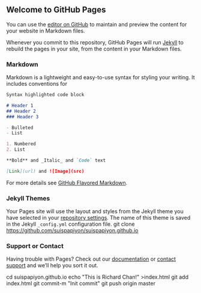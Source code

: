 ## Welcome to GitHub Pages

You can use the [editor on GitHub](https://github.com/suispapiyon/suispapiyon.github.io/edit/main/index.md) to maintain and preview the content for your website in Markdown files.

Whenever you commit to this repository, GitHub Pages will run [Jekyll](https://jekyllrb.com/) to rebuild the pages in your site, from the content in your Markdown files.

### Markdown

Markdown is a lightweight and easy-to-use syntax for styling your writing. It includes conventions for

```markdown
Syntax highlighted code block

# Header 1
## Header 2
### Header 3

- Bulleted
- List

1. Numbered
2. List

**Bold** and _Italic_ and `Code` text

[Link](url) and ![Image](src)
```

For more details see [GitHub Flavored Markdown](https://guides.github.com/features/mastering-markdown/).

### Jekyll Themes

Your Pages site will use the layout and styles from the Jekyll theme you have selected in your [repository settings](https://github.com/suispapiyon/suispapiyon.github.io/settings/pages). The name of this theme is saved in the Jekyll `_config.yml` configuration file.
git clone 
https://github.com/suispapiyon/suispapiyon.github.io

### Support or Contact

Having trouble with Pages? Check out our [documentation](https://docs.github.com/categories/github-pages-basics/) or [contact support](https://support.github.com/contact) and we’ll help you sort it out.

cd suispapiyon.github.io
echo "This is Richard Chan!" >index.html
git add index.html
git commit-m "Init commit"
git push origin master
